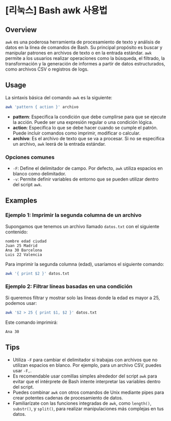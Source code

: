 # [리눅스] Bash awk 사용법

## Overview
`awk` es una poderosa herramienta de procesamiento de texto y análisis de datos en la línea de comandos de Bash. Su principal propósito es buscar y manipular patrones en archivos de texto o en la entrada estándar. `awk` permite a los usuarios realizar operaciones como la búsqueda, el filtrado, la transformación y la generación de informes a partir de datos estructurados, como archivos CSV o registros de logs.

## Usage
La sintaxis básica del comando `awk` es la siguiente:

```bash
awk 'pattern { action }' archivo
```

- **pattern**: Especifica la condición que debe cumplirse para que se ejecute la acción. Puede ser una expresión regular o una condición lógica.
- **action**: Especifica lo que se debe hacer cuando se cumple el patrón. Puede incluir comandos como imprimir, modificar o calcular.
- **archivo**: Es el archivo de texto que se va a procesar. Si no se especifica un archivo, `awk` leerá de la entrada estándar.

### Opciones comunes
- `-F`: Define el delimitador de campo. Por defecto, `awk` utiliza espacios en blanco como delimitador.
- `-v`: Permite definir variables de entorno que se pueden utilizar dentro del script `awk`.

## Examples

### Ejemplo 1: Imprimir la segunda columna de un archivo
Supongamos que tenemos un archivo llamado `datos.txt` con el siguiente contenido:

```
nombre edad ciudad
Juan 25 Madrid
Ana 30 Barcelona
Luis 22 Valencia
```

Para imprimir la segunda columna (edad), usaríamos el siguiente comando:

```bash
awk '{ print $2 }' datos.txt
```

### Ejemplo 2: Filtrar líneas basadas en una condición
Si queremos filtrar y mostrar solo las líneas donde la edad es mayor a 25, podemos usar:

```bash
awk '$2 > 25 { print $1, $2 }' datos.txt
```

Este comando imprimirá:

```
Ana 30
```

## Tips
- Utiliza `-F` para cambiar el delimitador si trabajas con archivos que no utilizan espacios en blanco. Por ejemplo, para un archivo CSV, puedes usar `-F,`.
- Es recomendable usar comillas simples alrededor del script `awk` para evitar que el intérprete de Bash intente interpretar las variables dentro del script.
- Puedes combinar `awk` con otros comandos de Unix mediante pipes para crear potentes cadenas de procesamiento de datos.
- Familiarízate con las funciones integradas de `awk`, como `length()`, `substr()`, y `split()`, para realizar manipulaciones más complejas en tus datos.